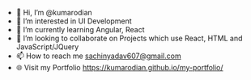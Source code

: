 - 👋 Hi, I’m @kumarodian
- 👀 I’m interested in UI Development
- 🌱 I’m currently learning Angular, React
- 💞️ I’m looking to collaborate on Projects which use React, HTML and JavaScript/JQuery
- 📫 How to reach me sachinyadav607@gmail.com
- 🌐 Visit my Portfolio https://kumarodian.github.io/my-portfolio/

<!---
kumarodian/kumarodian is a ✨ special ✨ repository because its `README.md` (this file) appears on your GitHub profile.
You can click the Preview link to take a look at your changes.
--->
